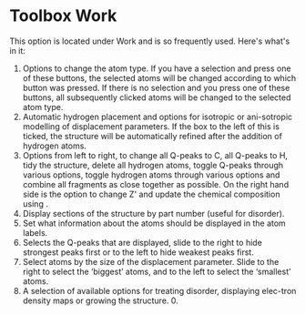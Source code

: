 # Toolbox Work
This option is located under Work and is so frequently used. Here's what's in it:
 
1.	Options to change the atom type. If you have a selection and press one of these buttons, the selected atoms will be changed according to which button was pressed. If there is no selection and you press one of these buttons, all subsequently clicked atoms will be changed to the selected atom type.
2.	Automatic hydrogen placement and options for isotropic or ani-sotropic modelling of displacement parameters. If the box to the left of this is ticked, the structure will be automatically refined after the addition of hydrogen atoms.
3.	Options from left to right, to change all Q-peaks to C, all Q-peaks to H, tidy the structure, delete all hydrogen atoms, toggle Q-peaks through various options, toggle hydrogen atoms through various options and combine all fragments as close together as possible. On the right hand side is the option to change Z' and update the chemical composition using  . 
4.	Display sections of the structure by part number (useful for disorder).
5.	Set what information about the atoms should be displayed in the atom labels.
6.	Selects the Q-peaks that are displayed, slide to the right to hide strongest peaks first or to the left to hide weakest peaks first.
7.	Select atoms by the size of the displacement parameter. Slide to the right to select the ‘biggest’ atoms, and to the left to select the ‘smallest’ atoms.
8.	A selection of available options for treating disorder, displaying elec-tron density maps or growing the structure. 0.
